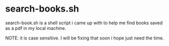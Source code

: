 # search-books.sh

search-book.sh is a shell script i came up with to help me find books saved as a pdf in my local machine.

NOTE: it is case sensitive. I will be fixing that soon i hope just need the time.